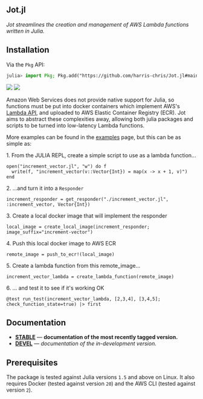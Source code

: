 ## Jot.jl

*Jot streamlines the creation and management of AWS Lambda functions written in Julia.*

## Installation

Via the `Pkg` API:

```julia
julia> import Pkg; Pkg.add("https://github.com/harris-chris/Jot.jl#main")

```
[![][docs-stable-img]][docs-stable-url] [![][docs-dev-img]][docs-dev-url]

Amazon Web Services does not provide native support for Julia, so functions must be put into docker containers which implement AWS's [Lambda API](https://docs.aws.amazon.com/lambda/latest/dg/runtimes-api.html), and uploaded to AWS Elastic Container Registry (ECR). Jot aims to abstract these complexities away, allowing both julia packages and scripts to be turned into low-latency Lambda functions.

More examples can be found in the [examples](https://harris-chris.github.io/Jot.jl/stable/) page, but this can be as simple as:

1\. From the JULIA REPL, create a simple script to use as a lambda function... 
```
open("increment_vector.jl", "w") do f
  write(f, "increment_vector(v::Vector{Int}) = map(x -> x + 1, v)")
end
```
2\. ...and turn it into a `Responder`
```
increment_responder = get_responder("./increment_vector.jl", :increment_vector, Vector{Int})
```

3\. Create a local docker image that will implement the responder
```
local_image = create_local_image(increment_responder; image_suffix="increment-vector")
```

4\. Push this local docker image to AWS ECR
```
remote_image = push_to_ecr!(local_image)
```
 
5\. Create a lambda function from this remote_image... 
```
increment_vector_lambda = create_lambda_function(remote_image)
```

6\. ... and test it to see if it's working OK
```
@test run_test(increment_vector_lambda, [2,3,4], [3,4,5]; check_function_state=true) |> first
```

## Documentation

- [**STABLE**][docs-stable-url] &mdash; **documentation of the most recently tagged version.**
- [**DEVEL**][docs-dev-url] &mdash; *documentation of the in-development version.*

## Prerequisites

The package is tested against Julia versions `1.5` and above on Linux. It also requires Docker (tested against version `20`) and the AWS CLI (tested against version `2`).

[docs-stable-img]: https://img.shields.io/badge/docs-stable-blue.svg
[docs-stable-url]: https://harris-chris.github.io/Jot.jl/stable/
[docs-dev-img]: https://img.shields.io/badge/docs-dev-blue.svg
[docs-dev-url]: https://harris-chris.github.io/Jot.jl/dev/


